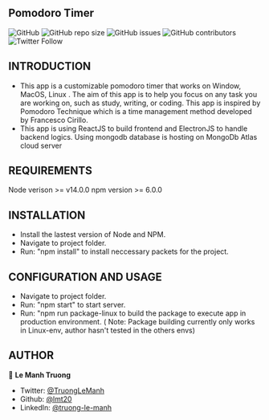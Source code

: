 ## Pomodoro Timer
<!--- These are examples. See https://shields.io for others or to customize this set of shields. You might want to include dependencies, project status and licence info here --->
![GitHub](https://img.shields.io/npm/v/npm)
![GitHub repo size](https://img.shields.io/github/repo-size/lmt20/ElectronJS-PomodoroTimer)
![GitHub issues](https://img.shields.io/github/issues/lmt20/ElectronJS-PomodoroTimer)
![GitHub contributors](https://img.shields.io/github/contributors/lmt20/ElectronJS-PomodoroTimer)
![Twitter Follow](https://img.shields.io/twitter/follow/TruongLeManh?style=social)

INTRODUCTION
------------
- This app is a customizable pomodoro timer that works on Window, MacOS, Linux . The aim of this app is to help you focus on any task you are working on, such as study, writing, or coding. This app is inspired by Pomodoro Technique which is a time management method developed by Francesco Cirillo.
- This app is using ReactJS to build frontend and ElectronJS to handle backend logics. Using mongodb database is hosting on MongoDb Atlas cloud server

REQUIREMENTS
------------

Node verison >= v14.0.0
npm version >= 6.0.0

INSTALLATION
------------
- Install the lastest version of Node and NPM.
- Navigate to project folder.
- Run: "npm install" to install neccessary packets for the project.

CONFIGURATION AND USAGE
-------------
- Navigate to project folder.
- Run: "npm start" to start server.
- Run: "npm run package-linux to build the package to execute app in production environment.
( Note: Package building currently only works in Linux-env, author hasn't tested in the others envs)

AUTHOR
-----------
👤 **Le Manh Truong**
* Twitter: [@TruongLeManh](https://twitter.com/TruongLeManh)
* Github: [@lmt20](https://github.com/lmt20)
* LinkedIn: [@truong-le-manh](https://www.linkedin.com/in/truong-le-manh/)

